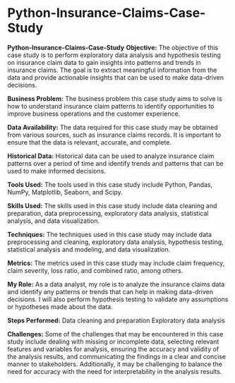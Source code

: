 # Python-Insurance-Claims-Case-Study
**Python-Insurance-Claims-Case-Study**
**Objective:**
The objective of this case study is to perform exploratory data analysis and hypothesis testing on insurance claim data to gain insights into patterns and trends in insurance claims. The goal is to extract meaningful information from the data and provide actionable insights that can be used to make data-driven decisions.

**Business Problem:**
The business problem this case study aims to solve is how to understand insurance claim patterns to identify opportunities to improve business operations and the customer experience.

**Data Availability:**
The data required for this case study may be obtained from various sources, such as insurance claims records. It is important to ensure that the data is relevant, accurate, and complete.

**Historical Data:**
Historical data can be used to analyze insurance claim patterns over a period of time and identify trends and patterns that can be used to make informed decisions.

**Tools Used:**
The tools used in this case study include Python, Pandas, NumPy, Matplotlib, Seaborn, and Scipy.

**Skills Used:**
The skills used in this case study include data cleaning and preparation, data preprocessing, exploratory data analysis, statistical analysis, and data visualization.

**Techniques:**
The techniques used in this case study may include data preprocessing and cleaning, exploratory data analysis, hypothesis testing, statistical analysis and modeling, and data visualization.

**Metrics:**
The metrics used in this case study may include claim frequency, claim severity, loss ratio, and combined ratio, among others.

**My Role:**
As a data analyst, my role is to analyze the insurance claims data and identify any patterns or trends that can help in making data-driven decisions. I will also perform hypothesis testing to validate any assumptions or hypotheses made about the data.

**Steps Performed:**
Data cleaning and preparation Exploratory data analysis

**Challenges:**
Some of the challenges that may be encountered in this case study include dealing with missing or incomplete data, selecting relevant features and variables for analysis, ensuring the accuracy and validity of the analysis results, and communicating the findings in a clear and concise manner to stakeholders. Additionally, it may be challenging to balance the need for accuracy with the need for interpretability in the analysis results.
